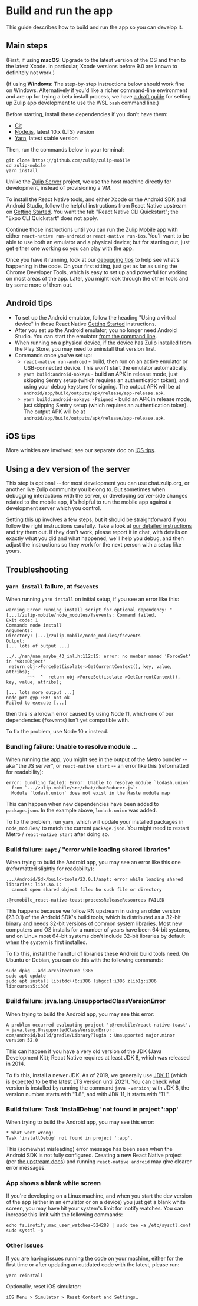 # Build and run the app

This guide describes how to build and run the app so you can develop it.

## Main steps

(First, if using **macOS**: Upgrade to the latest version of the OS and then
to the latest Xcode.  In particular, Xcode versions before 9.0 are known to
definitely not work.)

(If using **Windows**: The step-by-step instructions below should work
fine on Windows.  Alternatively if you'd like a richer command-line
environment and are up for trying a beta install process, we have
[a draft guide](windows.md) for setting up Zulip app development to
use the WSL `bash` command line.)

Before starting, install these dependencies if you don't have them:
* [Git](https://git-scm.com/)
* [Node.js](https://nodejs.org/en/download/package-manager/),
  latest 10.x (LTS) version
* [Yarn](https://yarnpkg.com/en/docs/install), latest stable version

Then, run the commands below in your terminal:
```
git clone https://github.com/zulip/zulip-mobile
cd zulip-mobile
yarn install
```

Unlike the [Zulip Server](https://github.com/zulip/zulip) project, we use
the host machine directly for development, instead of provisioning a VM.

To install the React Native tools, and either Xcode or the Android SDK
and Android Studio, follow the helpful instructions from React
Native upstream on
[Getting Started](https://facebook.github.io/react-native/docs/getting-started.html).
You want the tab "React Native CLI Quickstart"; the "Expo CLI Quickstart" does
not apply.

Continue those instructions until you can run the Zulip Mobile app
with either `react-native run-android` or `react-native run-ios`.
You'll want to be able to use both an emulator and a physical device; but
for starting out, just get either one working so you can play with the app.

Once you have it running, look at our [debugging tips](debugging.md)
to help see what's happening in the code.  On your first sitting, just
get as far as using the Chrome Developer Tools, which is easy to set
up and powerful for working on most areas of the app.  Later, you
might look through the other tools and try some more of them out.

## Android tips

* To set up the Android emulator, follow the heading "Using a virtual device"
  in those React Native
  [Getting Started](https://facebook.github.io/react-native/docs/getting-started.html)
  instructions.
* After you set up the Android emulator, you no longer need Android
  Studio.  You can start the emulator [from the command
  line](https://developer.android.com/studio/run/emulator-commandline.html).
* When running on a physical device, if the device has Zulip installed
  from the Play Store, you may need to uninstall that version first.
* Commands once you've set up:
  * `react-native run-android` - build, then run on an active emulator
    or USB-connected device.  This won't start the emulator automatically.
  * `yarn build:android-nokeys` - build an APK in release mode, just
    skipping Sentry setup (which requires an authentication token), and
    using your debug keystore for signing.  The output APK will be at
    `android/app/build/outputs/apk/release/app-release.apk`.
  * `yarn build:android-nokeys -Psigned` - build an APK in release
    mode, just skipping Sentry setup (which requires an authentication
    token).  The output APK will be at
    `android/app/build/outputs/apk/release/app-release.apk`.

## iOS tips

More wrinkles are involved; see our separate doc on [iOS tips](ios-tips.md).

## Using a dev version of the server

This step is optional -- for most development you can use chat.zulip.org, or
another live Zulip community you belong to.  But sometimes when debugging
interactions with the server, or developing server-side changes related to
the mobile app, it's helpful to run the mobile app against a development
server which you control.

Setting this up involves a few steps, but it should be straightforward if
you follow the right instructions carefully.  Take a look at [our detailed
instructions](dev-server.md) and try them out.  If they don't work, please
report it in chat, with details on exactly what you did and what happened;
we'll help you debug, and then adjust the instructions so they work for the
next person with a setup like yours.


## Troubleshooting

### `yarn install` failure, at `fsevents`

When running `yarn install` on initial setup, if you see an error like
this:
```
warning Error running install script for optional dependency: "[...]/zulip-mobile/node_modules/fsevents: Command failed.
Exit code: 1
Command: node install
Arguments:
Directory: [...]/zulip-mobile/node_modules/fsevents
Output:
[... lots of output ...]

../../nan/nan_maybe_43_inl.h:112:15: error: no member named 'ForceSet' in 'v8::Object'
 return obj->ForceSet(isolate->GetCurrentContext(), key, value, attribs);
        ~~~  ^  return obj->ForceSet(isolate->GetCurrentContext(), key, value, attribs);

[... lots more output ...]
node-pre-gyp ERR! not ok
Failed to execute [...]
```
then this is a known error caused by using Node 11, which one of our
dependencies (`fsevents`) isn't yet compatible with.

To fix the problem, use Node 10.x instead.


### Bundling failure: Unable to resolve module ...

When running the app, you might see in the output of the Metro bundler
-- aka "the JS server", or `react-native start` -- an error like this
(reformatted for readability):

```
error: bundling failed: Error: Unable to resolve module `lodash.union`
  from `.../zulip-mobile/src/chat/chatReducer.js`:
  Module `lodash.union` does not exist in the Haste module map
```

This can happen when new dependencies have been added to
`package.json`.  In the example above, `lodash.union` was added.

To fix the problem, run `yarn`, which will update your installed
packages in `node_modules/` to match the current `package.json`.  You
might need to restart Metro / `react-native start` after doing so.


### Build failure: `aapt` / "error while loading shared libraries"

When trying to build the Android app, you may see an error like this one
(reformatted slightly for readability):
```
.../Android/Sdk/build-tools/23.0.1/aapt: error while loading shared libraries: libz.so.1:
  cannot open shared object file: No such file or directory

:@remobile_react-native-toast:processReleaseResources FAILED
```

This happens because we follow RN upstream in using an older version
(23.0.1) of the Android SDK's build tools, which is distributed as a 32-bit
binary and needs 32-bit versions of common system libraries.  Most new
computers and OS installs for a number of years have been 64-bit systems,
and on Linux most 64-bit systems don't include 32-bit libraries by default
when the system is first installed.

To fix this, install the handful of libraries these Android build tools
need.  On Ubuntu or Debian, you can do this with the following commands:
```
sudo dpkg --add-architecture i386
sudo apt update
sudo apt install libstdc++6:i386 libgcc1:i386 zlib1g:i386 libncurses5:i386
```


### Build failure: java.lang.UnsupportedClassVersionError

When trying to build the Android app, you may see this error:

```
A problem occurred evaluating project ':@remobile/react-native-toast'.
> java.lang.UnsupportedClassVersionError: com/android/build/gradle/LibraryPlugin : Unsupported major.minor version 52.0
```

This can happen if you have a very old version of the JDK (Java Development
Kit); React Native requires at least JDK 8, which was released in 2014.

To fix this, install a newer JDK.  As of 2019, we generally use [JDK
11][openjdk-11-dl] (which is [expected to be][jdk-lts-roadmap] the
latest LTS version until 2021).  You can check what version is
installed by running the command `java -version`; with JDK 8, the
version number starts with "1.8", and with JDK 11, it starts with
"11.".

[openjdk-11-dl]: https://adoptopenjdk.net/?variant=openjdk11
[jdk-lts-roadmap]: https://adoptopenjdk.net/support.html#roadmap


### Build failure: Task 'installDebug' not found in project ':app'

When trying to build the Android app, you may see this error:

```
* What went wrong:
Task 'installDebug' not found in project ':app'.
```

This (somewhat misleading) error message has been seen when the Android SDK is
not fully configured. Creating a new React Native project (per [the upstream
docs](https://facebook.github.io/react-native/docs/getting-started.html)) and
running `react-native android` may give clearer error messages.

[rn-installation]: https://facebook.github.io/react-native/docs/getting-started.html


### App shows a blank white screen

If you're developing on a Linux machine, and when you start the dev version of
the app (either in an emulator or on a device) you just get a blank white
screen, you may have hit your system's limit for inotify watches.  You can
increase this limit with the following commands:
```
echo fs.inotify.max_user_watches=524288 | sudo tee -a /etc/sysctl.conf
sudo sysctl -p
```


### Other issues

If you are having issues running the code on your machine, either for the first time or after updating an outdated code with the latest, please run:

```
yarn reinstall
```

Optionally, reset iOS simulator:

```
iOS Menu > Simulator > Reset Content and Settings…
```
